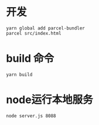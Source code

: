 # 开发

```
yarn global add parcel-bundler
parcel src/index.html

```

# build 命令

```
yarn build
```

# node运行本地服务
```
node server.js 8088
```
